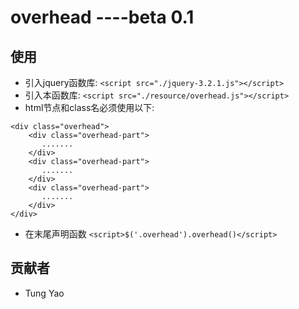 # overhead ----beta 0.1
## 使用
* 引入jquery函数库:
`<script src="./jquery-3.2.1.js"></script>`
* 引入本函数库:
`<script src="./resource/overhead.js"></script>`
* html节点和class名必须使用以下:
```
<div class="overhead">
    <div class="overhead-part">
       .......
    </div>
    <div class="overhead-part">
       .......
    </div>
    <div class="overhead-part">
       .......
    </div>
</div>
```
* 在末尾声明函数
`<script>$('.overhead').overhead()</script>`
## 贡献者
* Tung Yao